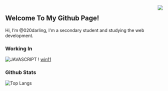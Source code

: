 <img align="right" src="https://count.getloli.com/get/@:020darling?theme=rule34">

## Welcome To My Github Page!

Hi, I’m @020darling, I'm a secondary student and studying the web development.

### Working In
![JAVASCRIPT](https://camo.githubusercontent.com/a009c0234cccc0fb27ffe68d976e184b0dc8277dce28647ba855331e5507af51/68747470733a2f2f696d672e736869656c64732e696f2f62616467652f2d4a6176615363726970742d6535636430633f7374796c653d666c61742d737175617265266c6f676f3d4a617661536372697074266c6162656c436f6c6f723d663764663165266c6f676f436f6c6f723d303030)
!
[win11](https://camo.githubusercontent.com/20910f53a4bdafa94460882b9ad1611fd4b7eb7b03549479fa2c1d11aaa97923/68747470733a2f2f696d672e736869656c64732e696f2f62616467652f57696e646f7773253230313125323050726f2d3030616465663f7374796c653d666c61742d737175617265266c6f676f3d77696e646f7773266c6f676f436f6c6f723d666666666666)

### Github Stats

![Top Langs](https://github-readme-stats-xncp.vercel.app/api/top-langs/?username=020darling&langs_count=6)

